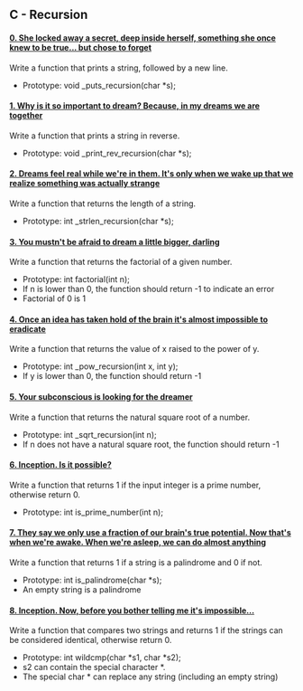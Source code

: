 ## C - Recursion

#### [0. She locked away a secret, deep inside herself, something she once knew to be true... but chose to forget](0-puts_recursion.c)

Write a function that prints a string, followed by a new line.

- Prototype: void _puts_recursion(char *s);

#### [1. Why is it so important to dream? Because, in my dreams we are together](1-print_rev_recursion.c)

Write a function that prints a string in reverse.

- Prototype: void _print_rev_recursion(char *s);
#### [2. Dreams feel real while we're in them. It's only when we wake up that we realize something was actually strange](2-strlen_recursion.c)
Write a function that returns the length of a string.
- Prototype: int _strlen_recursion(char *s);
#### [3. You mustn't be afraid to dream a little bigger, darling](3-factorial.c)
Write a function that returns the factorial of a given number.
- Prototype: int factorial(int n);
- If n is lower than 0, the function should return -1 to indicate an error
- Factorial of 0 is 1
#### [4. Once an idea has taken hold of the brain it's almost impossible to eradicate](4-pow_recursion.c)
Write a function that returns the value of x raised to the power of y.
- Prototype: int _pow_recursion(int x, int y);
- If y is lower than 0, the function should return -1
#### [5. Your subconscious is looking for the dreamer](5-sqrt_recursion.c)
Write a function that returns the natural square root of a number.
- Prototype: int _sqrt_recursion(int n);
- If n does not have a natural square root, the function should return -1
#### [6. Inception. Is it possible?](6-is_prime_number.c)
Write a function that returns 1 if the input integer is a prime number, otherwise return 0.
- Prototype: int is_prime_number(int n);
#### [7. They say we only use a fraction of our brain's true potential. Now that's when we're awake. When we're asleep, we can do almost anything](100-is_palindrome.c)
Write a function that returns 1 if a string is a palindrome and 0 if not.
- Prototype: int is_palindrome(char *s);
- An empty string is a palindrome
#### [8. Inception. Now, before you bother telling me it's impossible...](101-wildcmp.c)
Write a function that compares two strings and returns 1 if the strings can be considered identical, otherwise return 0.
- Prototype: int wildcmp(char *s1, char *s2);
- s2 can contain the special character *.
- The special char * can replace any string (including an empty string) 
